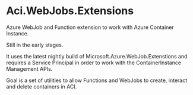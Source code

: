 # Aci.WebJobs.Extensions
Azure WebJob and Function extension to work with Azure Container Instance.

Still in the early stages.

It uses the latest nightly build of Microsoft.Azure.WebJob.Extenstions and requires a Service Principal in order to work with the ContainerInstance Management APIs.

Goal is a set of utilities to allow Functions and WebJobs to create, interact and delete containers in ACI.
